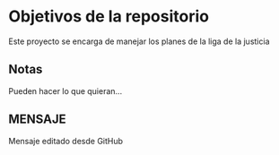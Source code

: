 # Objetivos de la repositorio

Este proyecto se encarga de manejar los planes de la liga de la justicia


## Notas
Pueden hacer lo que quieran...

## MENSAJE
Mensaje editado desde GitHub
